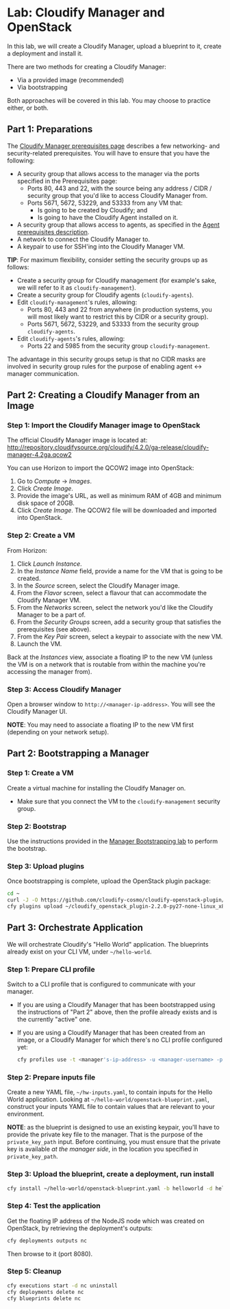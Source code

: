 # Lab: Cloudify Manager and OpenStack

In this lab, we will create a Cloudify Manager, upload a blueprint to it, create a deployment and install it.

There are two methods for creating a Cloudify Manager:

* Via a provided image (recommended)
* Via bootstrapping

Both approaches will be covered in this lab. You may choose to practice either, or both.

## Part 1: Preparations

The [Cloudify Manager prerequisites page](http://docs.getcloudify.org/4.2.0/installation/bootstrapping/#prerequisites-for-installing-a-cloudify-manager) describes a few
networking- and security-related prerequisites. You will have to ensure that you have the following:

* A security group that allows access to the manager via the ports specified in the Prerequisites page:
  * Ports 80, 443 and 22, with the source being any address / CIDR / security group that you'd like to access
    Cloudify Manager from.
  * Ports 5671, 5672, 53229, and 53333 from any VM that:
    * Is going to be created by Cloudify; and
    * Is going to have the Cloudify Agent installed on it.
* A security group that allows access to agents, as specified in the [Agent prerequisites description](http://docs.getcloudify.org/4.2.0/agents/overview/).
* A network to connect the Cloudify Manager to.
* A keypair to use for SSH'ing into the Cloudify Manager VM.

**TIP**: For maximum flexibility, consider setting the security groups up as follows:

* Create a security group for Cloudify management (for example's sake, we will refer to it as `cloudify-management`).
* Create a security group for Cloudify agents (`cloudify-agents`).
* Edit `cloudify-management`'s rules, allowing:
    * Ports 80, 443 and 22 from anywhere (in production systems, you will most likely want to restrict this by CIDR or
      a security group).
    * Ports 5671, 5672, 53229, and 53333 from the security group `cloudify-agents`.
* Edit `cloudify-agents`'s rules, allowing:
    * Ports 22 and 5985 from the security group `cloudify-management`.

The advantage in this security groups setup is that no CIDR masks are involved in security group rules for the purpose
of enabling agent <-> manager communication.

## Part 2: Creating a Cloudify Manager from an Image

### Step 1: Import the Cloudify Manager image to OpenStack

The official Cloudify Manager image is located at: http://repository.cloudifysource.org/cloudify/4.2.0/ga-release/cloudify-manager-4.2ga.qcow2

You can use Horizon to import the QCOW2 image into OpenStack:

1. Go to *Compute* -> *Images*.
2. Click *Create Image*.
3. Provide the image's URL, as well as minimum RAM of 4GB and minimum disk space of 20GB.
4. Click *Create Image*. The QCOW2 file will be downloaded and imported into OpenStack.

### Step 2: Create a VM

From Horizon:

1.  Click *Launch Instance*.
2.  In the *Instance Name* field, provide a name for the VM that is going to be created.
3.  In the *Source* screen, select the Cloudify Manager image.
4.  From the *Flavor* screen, select a flavour that can accommodate the Cloudify Manager VM.
5.  From the *Networks* screen, select the network you'd like the Cloudify Manager to be a part of.
6.  From the *Security Groups* screen, add a security group that satisfies the prerequisites (see above).
7.  From the *Key Pair* screen, select a keypair to associate with the new VM.
8.  Launch the VM.

Back at the *Instances* view, associate a floating IP to the new VM (unless the VM is on a network that is routable from
within the machine you're accessing the manager from).

### Step 3: Access Cloudify Manager

Open a browser window to `http://<manager-ip-address>`. You will see the Cloudify Manager UI.

**NOTE**: You may need to associate a floating IP to the new VM first (depending on your network setup).

## Part 2: Bootstrapping a Manager

### Step 1: Create a VM

Create a virtual machine for installing the Cloudify Manager on.

* Make sure that you connect the VM to the `cloudify-management` security group.

### Step 2: Bootstrap

Use the instructions provided in the [Manager Bootstrapping lab](../bootstrap) to perform the bootstrap.

### Step 3: Upload plugins
 
Once bootstrapping is complete, upload the OpenStack plugin package:

```bash
cd ~
curl -J -O https://github.com/cloudify-cosmo/cloudify-openstack-plugin/releases/download/2.2.0/cloudify_openstack_plugin-2.2.0-py27-none-linux_x86_64-centos-Core.wgn
cfy plugins upload ~/cloudify_openstack_plugin-2.2.0-py27-none-linux_x86_64-centos-Core.wgn
```

## Part 3: Orchestrate Application

We will orchestrate Cloudify's "Hello World" application. The blueprints already exist on your CLI VM, under
`~/hello-world`.

### Step 1: Prepare CLI profile

Switch to a CLI profile that is configured to communicate with your manager.

*   If you are using a Cloudify Manager that has been bootstrapped using the instructions of "Part 2" above, then the
    profile already exists and is the currently "active" one.
*   If you are using a Cloudify Manager that has been created from an image, or a Cloudify Manager for which there's
    no CLI profile configured yet:

    ```bash
    cfy profiles use -t <manager's-ip-address> -u <manager-username> -p <manager-password> -t default_tenant
    ```

### Step 2: Prepare inputs file

Create a new YAML file, `~/hw-inputs.yaml`, to contain inputs for the Hello World application.
Looking at `~/hello-world/openstack-blueprint.yaml`, construct your inputs YAML file to contain values that
are relevant to your environment.

**NOTE**: as the blueprint is designed to use an existing keypair, you'll have to provide the private key file to the manager.
That is the purpose of the `private_key_path` input. Before continuing, you must ensure that the private key is available
*at the manager side*, in the location you specified in `private_key_path`.

### Step 3: Upload the blueprint, create a deployment, run install

```bash
cfy install ~/hello-world/openstack-blueprint.yaml -b helloworld -d helloworld -i ~/hw-inputs.yaml
```

### Step 4: Test the application

Get the floating IP address of the NodeJS node which was created on OpenStack, by retrieving the deployment's outputs:

```bash
cfy deployments outputs nc
```

Then browse to it (port 8080).

### Step 5: Cleanup

```bash
cfy executions start -d nc uninstall
cfy deployments delete nc
cfy blueprints delete nc
```
